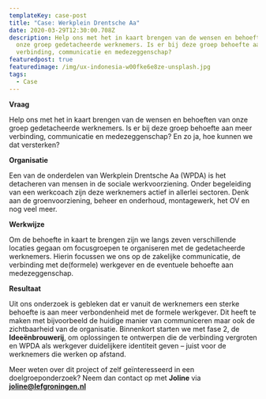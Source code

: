 ```yaml
---
templateKey: case-post
title: "Case: Werkplein Drentsche Aa"
date: 2020-03-29T12:30:00.708Z
description: Help ons met het in kaart brengen van de wensen en behoeften van
  onze groep gedetacheerde werknemers. Is er bij deze groep behoefte aan meer
  verbinding, communicatie en medezeggenschap?
featuredpost: true
featuredimage: /img/ux-indonesia-w00fke6e8ze-unsplash.jpg
tags:
  - Case
---
```

**Vraag**

Help ons met het in kaart brengen van de wensen en behoeften van onze groep gedetacheerde werknemers. Is er bij deze groep behoefte aan meer verbinding, communicatie en medezeggenschap? En zo ja, hoe kunnen we dat versterken?

**Organisatie**

Een van de onderdelen van Werkplein Drentsche Aa (WPDA) is het detacheren van mensen in de sociale werkvoorziening. Onder begeleiding van een werkcoach zijn deze werknemers actief in allerlei sectoren. Denk aan de groenvoorziening, beheer en onderhoud, montagewerk, het OV en nog veel meer.

**Werkwijze**

Om de behoefte in kaart te brengen zijn we langs zeven verschillende locaties gegaan om focusgroepen te organiseren met de gedetacheerde werknemers. Hierin focussen we ons op de zakelijke communicatie, de verbinding met de(formele) werkgever en de eventuele behoefte aan medezeggenschap. 

**Resultaat**

Uit ons onderzoek is gebleken dat er vanuit de werknemers een sterke behoefte is aan meer verbondenheid met de formele werkgever. Dit heeft te maken met bijvoorbeeld de huidige manier van communiceren maar ook de zichtbaarheid van de organisatie. Binnenkort starten we met fase 2, de **Ideeënbrouwerij**, om  oplossingen te ontwerpen die de verbinding vergroten en WPDA als werkgever duidelijkere identiteit geven – juist voor de werknemers die werken op afstand.

Meer weten over dit project of zelf geïnteresseerd in een doelgroeponderzoek? Neem dan contact op met **Joline** via **joline@lefgroningen.nl**